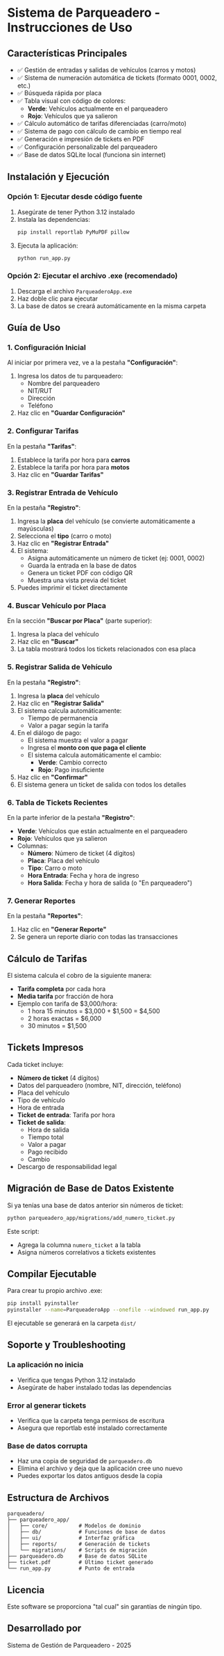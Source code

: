 # Sistema de Parqueadero - Instrucciones de Uso

## Características Principales

- ✅ Gestión de entradas y salidas de vehículos (carros y motos)
- ✅ Sistema de numeración automática de tickets (formato 0001, 0002, etc.)
- ✅ Búsqueda rápida por placa
- ✅ Tabla visual con código de colores:
  - **Verde**: Vehículos actualmente en el parqueadero
  - **Rojo**: Vehículos que ya salieron
- ✅ Cálculo automático de tarifas diferenciadas (carro/moto)
- ✅ Sistema de pago con cálculo de cambio en tiempo real
- ✅ Generación e impresión de tickets en PDF
- ✅ Configuración personalizable del parqueadero
- ✅ Base de datos SQLite local (funciona sin internet)

## Instalación y Ejecución

### Opción 1: Ejecutar desde código fuente

1. Asegúrate de tener Python 3.12 instalado
2. Instala las dependencias:
   ```bash
   pip install reportlab PyMuPDF pillow
   ```
3. Ejecuta la aplicación:
   ```bash
   python run_app.py
   ```

### Opción 2: Ejecutar el archivo .exe (recomendado)

1. Descarga el archivo `ParqueaderoApp.exe`
2. Haz doble clic para ejecutar
3. La base de datos se creará automáticamente en la misma carpeta

## Guía de Uso

### 1. Configuración Inicial

Al iniciar por primera vez, ve a la pestaña **"Configuración"**:

1. Ingresa los datos de tu parqueadero:
   - Nombre del parqueadero
   - NIT/RUT
   - Dirección
   - Teléfono
2. Haz clic en **"Guardar Configuración"**

### 2. Configurar Tarifas

En la pestaña **"Tarifas"**:

1. Establece la tarifa por hora para **carros**
2. Establece la tarifa por hora para **motos**
3. Haz clic en **"Guardar Tarifas"**

### 3. Registrar Entrada de Vehículo

En la pestaña **"Registro"**:

1. Ingresa la **placa** del vehículo (se convierte automáticamente a mayúsculas)
2. Selecciona el **tipo** (carro o moto)
3. Haz clic en **"Registrar Entrada"**
4. El sistema:
   - Asigna automáticamente un número de ticket (ej: 0001, 0002)
   - Guarda la entrada en la base de datos
   - Genera un ticket PDF con código QR
   - Muestra una vista previa del ticket
5. Puedes imprimir el ticket directamente

### 4. Buscar Vehículo por Placa

En la sección **"Buscar por Placa"** (parte superior):

1. Ingresa la placa del vehículo
2. Haz clic en **"Buscar"**
3. La tabla mostrará todos los tickets relacionados con esa placa

### 5. Registrar Salida de Vehículo

En la pestaña **"Registro"**:

1. Ingresa la **placa** del vehículo
2. Haz clic en **"Registrar Salida"**
3. El sistema calcula automáticamente:
   - Tiempo de permanencia
   - Valor a pagar según la tarifa
4. En el diálogo de pago:
   - El sistema muestra el valor a pagar
   - Ingresa el **monto con que paga el cliente**
   - El sistema calcula automáticamente el cambio:
     - **Verde**: Cambio correcto
     - **Rojo**: Pago insuficiente
5. Haz clic en **"Confirmar"**
6. El sistema genera un ticket de salida con todos los detalles

### 6. Tabla de Tickets Recientes

En la parte inferior de la pestaña **"Registro"**:

- **Verde**: Vehículos que están actualmente en el parqueadero
- **Rojo**: Vehículos que ya salieron
- Columnas:
  - **Número**: Número de ticket (4 dígitos)
  - **Placa**: Placa del vehículo
  - **Tipo**: Carro o moto
  - **Hora Entrada**: Fecha y hora de ingreso
  - **Hora Salida**: Fecha y hora de salida (o "En parqueadero")

### 7. Generar Reportes

En la pestaña **"Reportes"**:

1. Haz clic en **"Generar Reporte"**
2. Se genera un reporte diario con todas las transacciones

## Cálculo de Tarifas

El sistema calcula el cobro de la siguiente manera:

- **Tarifa completa** por cada hora
- **Media tarifa** por fracción de hora
- Ejemplo con tarifa de $3,000/hora:
  - 1 hora 15 minutos = $3,000 + $1,500 = $4,500
  - 2 horas exactas = $6,000
  - 30 minutos = $1,500

## Tickets Impresos

Cada ticket incluye:

- **Número de ticket** (4 dígitos)
- Datos del parqueadero (nombre, NIT, dirección, teléfono)
- Placa del vehículo
- Tipo de vehículo
- Hora de entrada
- **Ticket de entrada**: Tarifa por hora
- **Ticket de salida**: 
  - Hora de salida
  - Tiempo total
  - Valor a pagar
  - Pago recibido
  - Cambio
- Descargo de responsabilidad legal

## Migración de Base de Datos Existente

Si ya tenías una base de datos anterior sin números de ticket:

```bash
python parqueadero_app/migrations/add_numero_ticket.py
```

Este script:
- Agrega la columna `numero_ticket` a la tabla
- Asigna números correlativos a tickets existentes

## Compilar Ejecutable

Para crear tu propio archivo .exe:

```bash
pip install pyinstaller
pyinstaller --name=ParqueaderoApp --onefile --windowed run_app.py
```

El ejecutable se generará en la carpeta `dist/`

## Soporte y Troubleshooting

### La aplicación no inicia
- Verifica que tengas Python 3.12 instalado
- Asegúrate de haber instalado todas las dependencias

### Error al generar tickets
- Verifica que la carpeta tenga permisos de escritura
- Asegura que reportlab esté instalado correctamente

### Base de datos corrupta
- Haz una copia de seguridad de `parqueadero.db`
- Elimina el archivo y deja que la aplicación cree uno nuevo
- Puedes exportar los datos antiguos desde la copia

## Estructura de Archivos

```
parqueadero/
├── parqueadero_app/
│   ├── core/          # Modelos de dominio
│   ├── db/            # Funciones de base de datos
│   ├── ui/            # Interfaz gráfica
│   ├── reports/       # Generación de tickets
│   └── migrations/    # Scripts de migración
├── parqueadero.db     # Base de datos SQLite
├── ticket.pdf         # Último ticket generado
└── run_app.py         # Punto de entrada
```

## Licencia

Este software se proporciona "tal cual" sin garantías de ningún tipo.

## Desarrollado por

Sistema de Gestión de Parqueadero - 2025
